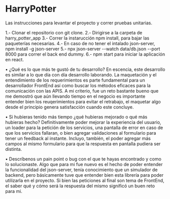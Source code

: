 # HarryPotter

Las instrucciones para levantar el proyecto y correr pruebas unitarias.

1.- Clonar el repositorio con git clone.
2.- Dirigirse a la carpeta de harry_potter_app
3.- Correr la instarucción npm install, para bajar las paqueterías necesarias.
4.- En caso de no tener el intalado json-server, npm install -g json-server
5.- npx json-server --watch data/db.json --port 8000 para correr el back end dummy.
6.- npm start para iniciar la aplicación en react.


• ¿Qué es lo que más te gustó de tu desarrollo?
En escencia, este desarrollo es similar a lo que día con día desarrollo laborando. La maquetación y el entendimiento de los requerimientos es parte fundamental para un desarrollador FrontEnd así como buscar los métodos eficaces para la comunicación con las APIS. A mi criterio, fue un reto bastante bueno que me demostró que aún llevando tiempo en el negocio es importante entender bien los reuqerimientos para evitar el retrabajo, el maquetar algo desde el principio genera satisfacción cuando este concluye.

• Si hubieras tenido más tiempo ¿qué hubieras mejorado o qué más hubieras hecho?
Definitivamente poder mejorar la experiencia del usuario, un loader para la petición de los servicios, una pantalla de error en caso de que los servicios fallaran, o bien agregar validaciones al formulario para tener un feedback al instante. Incluyo, también, el poder agregar más campos al mismo formulario para que la respuesta en pantalla pudiera ser distinta.

• Descríbenos un pain point o bug con el que te hayas encontrado y como lo solucionaste.
Algo que para mi fue nuevo es el hecho de poder entender la funcionalidad del json-server, tenía conocimiento que un simulador de backend, pero básicamente tuve que entender bien esta librería para poder utilizarla en el proyecto. Si bien las peticiones al final son tema de FrontEnd, el saber qué y cómo será la respuesta del mismo significó un buen reto para mi.
